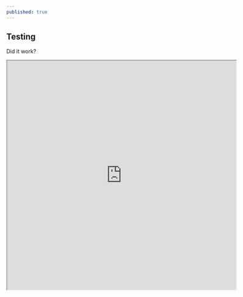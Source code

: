```yaml
---
published: true
---
```

## Testing

Did it work?

<iframe src="https://www.openprocessing.org/sketch/646277/embed/" width="600" height="600"></iframe>
